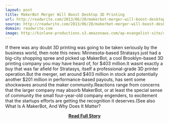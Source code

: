 ```yaml
---
layout: post
title: MakerBot Merger Will Boost Desktop 3D Printing
url: http://readwrite.com/2013/06/20/makerbot-merger-will-boost-desktop-3d-printing
source: http://readwrite.com/2013/06/20/makerbot-merger-will-boost-desktop-3d-printing
domain: readwrite.com
image: http://kinlane-productions.s3.amazonaws.com/ap-evangelist-site/curated/screenshots/9933_readwrite_com.png
---
```


<p>If there was any doubt 3D printing was going to be taken seriously by the business world, then note this news: Minnesota-based Stratasys just had a big-city shopping spree and picked up MakerBot, a cool Brooklyn-based 3D printing company you may have heard of, for $403 million.It wasnt exactly a buy that was far afield for Stratasys, itself a professional-grade 3D printer operation.But the merger, set around $403 million in stock and potentially another $201 million in performance-based payouts, has sent some shockwaves around the maker community.Reactions range from concerns that the larger company may absorb MakerBot, or at least the special sense of community the small four-year-old company engenders, to excitement that the startups efforts are getting the recognition it deserves.(See also What Is A MakerBot, And Why Does It Matter?</p>
<center><p><a href="http://readwrite.com/2013/06/20/makerbot-merger-will-boost-desktop-3d-printing" style='padding:25px; font-sze:18px; font-weight: bold;'>Read Full Story</a></p></center>
